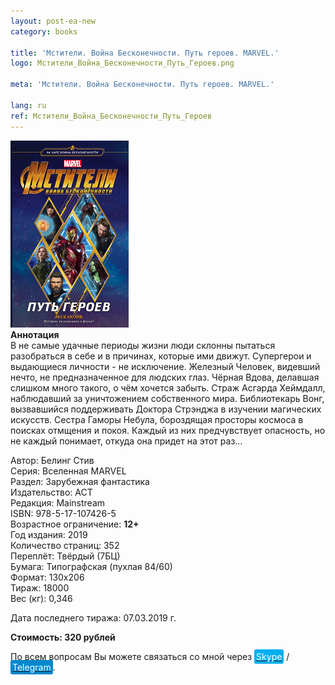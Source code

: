 ```yaml
---
layout: post-ea-new
category: books

title: 'Мстители. Война Бесконечности. Путь героев. MARVEL.'
logo: Мстители_Война_Бесконечности_Путь_Героев.png

meta: 'Мстители. Война Бесконечности. Путь героев. MARVEL.'

lang: ru
ref: Мстители_Война_Бесконечности_Путь_Героев
---
```


<a data-fancybox="gallery" href="/img/books/Мстители_Война_Бесконечности_Путь_Героев.png"><img src="/img/books/Мстители_Война_Бесконечности_Путь_Героев.png" alt=""></a>  
**Аннотация**  
В не самые удачные периоды жизни люди склонны пытаться разобраться в себе и в причинах, которые ими движут. Супергерои и выдающиеся личности - не исключение. Железный Человек, видевший нечто, не предназначенное для людских глаз. Чёрная Вдова, делавшая слишком много такого, о чём хочется забыть. Страж Асгарда Хеймдалл, наблюдавший за уничтожением собственного мира. Библиотекарь Вонг, вызвавшийся поддерживать Доктора Стрэнджа в изучении магических искусств. Сестра Гаморы Небула, бороздящая просторы космоса в поисках отмщения и покоя. Каждый из них предчувствует опасность, но не каждый понимает, откуда она придет на этот раз…

Автор: Белинг Стив  
Серия: Вселенная MARVEL  
Раздел: Зарубежная фантастика  
Издательство: АСТ  
Редакция: Mainstream  
ISBN: 978-5-17-107426-5  
Возрастное ограничение: **12+**  
Год издания: 2019  
Количество страниц: 352  
Переплёт: Твёрдый  (7БЦ)  
Бумага: Типографская (пухлая 84/60)  
Формат: 130х206  
Тираж: 18000  
Вес (кг): 0,346

Дата последнего тиража:	07.03.2019 г.

**Стоимость: 320 рублей**

По всем вопросам Вы можете связаться со мной через <a href="skype:chutkoy89?call" target="_blank"><span style="background-color:#00aff0; color:white; padding:3px; border-radius: 3px">Skype</span></a> / <a href="https://t.me/chutkoy" target="_blank"><span style="background-color:#0088cc; color:white; padding:3px; border-radius: 3px">Telegram</span></a>.